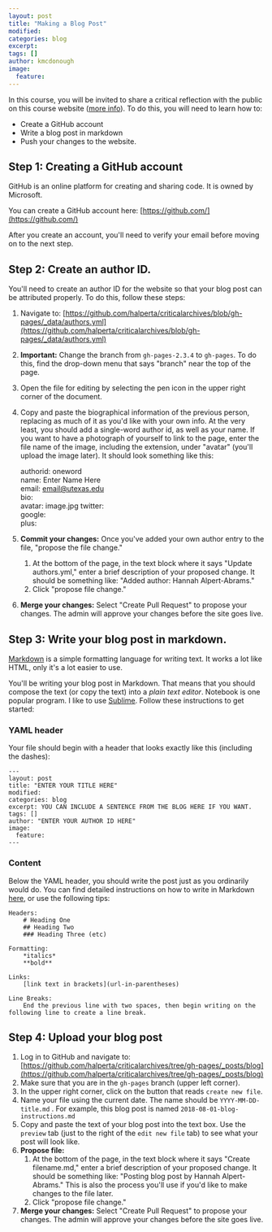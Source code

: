 ```yaml
---
layout: post
title: "Making a Blog Post"
modified:
categories: blog
excerpt:
tags: []
author: kmcdonough
image:
  feature:
---
```

In this course, you will be invited to share a critical reflection with the public on this course website ([more info](../../assignments)). To do this, you will need to learn how to:
* Create a GitHub account
* Write a blog post in markdown
* Push your changes to the website.

## Step 1: Creating a GitHub account
GitHub is an online platform for creating and sharing code. It is owned by Microsoft.

You can create a GitHub account here: [https://github.com/](https://github.com/)

After you create an account, you'll need to verify your email before moving on to the next step.

## Step 2: Create an author ID.
You'll need to create an author ID for the website so that your blog post can be attributed properly. To do this, follow these steps:

1. Navigate to: [https://github.com/halperta/criticalarchives/blob/gh-pages/_data/authors.yml](https://github.com/halperta/criticalarchives/blob/gh-pages/_data/authors.yml)
2. **Important:** Change the branch from `gh-pages-2.3.4` to `gh-pages`. To do this, find the drop-down menu that says "branch" near the top of the page.
3. Open the file for editing by selecting the pen icon in the upper right corner of the document. 
4. Copy and paste the biographical information of the previous person, replacing as much of it as you'd like with your own info. At the very least, you should add a single-word author id, as well as your name. If you want to have a photograph of yourself to link to the page, enter the file name of the image, including the extension, under "avatar" (you'll upload the image later). It should look something like this:  

    authorid: oneword  
    	name: Enter Name Here  
       email: email@utexas.edu  
       bio:  
       avatar:  image.jpg
       twitter:  
       google:  
         plus:  

5. **Commit your changes:** Once you've added your own author entry to the file, "propose the file change."  
	1. At the bottom of the page, in the text block where it says "Update authors.yml," enter a brief description of your proposed change. It should be something like: "Added author: Hannah Alpert-Abrams."  
	2. Click "propose file change."

6. **Merge your changes:** Select "Create Pull Request" to propose your changes. The admin will approve your changes before the site goes live.

## Step 3: Write your blog post in markdown.

[Markdown](https://en.wikipedia.org/wiki/Markdown) is a simple formatting language for writing text. It works a lot like HTML, only it's a lot easier to use.

You'll be writing your blog post in Markdown. That means that you should compose the text (or copy the text) into a *plain text editor*. Notebook is one popular program. I like to use [Sublime](https://www.sublimetext.com/). Follow these instructions to get started:

### YAML header
Your file should begin with a header that looks exactly like this (including the dashes):

```
---
layout: post
title: "ENTER YOUR TITLE HERE"
modified:
categories: blog
excerpt: YOU CAN INCLUDE A SENTENCE FROM THE BLOG HERE IF YOU WANT.
tags: []
author: "ENTER YOUR AUTHOR ID HERE"
image:
  feature:
---
```

### Content
Below the YAML header, you should write the post just as you ordinarily would do. You can find detailed instructions on how to write in Markdown [here](https://github.com/adam-p/markdown-here/wiki/Markdown-Cheatsheet), or use the following tips:
```
Headers:  
    # Heading One  
    ## Heading Two  
    ### Heading Three (etc)  

Formatting:  
	*italics*  
	**bold**  

Links:  
	[link text in brackets](url-in-parentheses)

Line Breaks:  
	End the previous line with two spaces, then begin writing on the following line to create a line break.

```

## Step 4: Upload your blog post
1. Log in to GitHub and navigate to: [https://github.com/halperta/criticalarchives/tree/gh-pages/_posts/blog](https://github.com/halperta/criticalarchives/tree/gh-pages/_posts/blog)  
2. Make sure that you are in the `gh-pages` branch (upper left corner).
3. In the upper right corner, click on the button that reads `create new file`.
4. Name your file using the current date. The name should be `YYYY-MM-DD-title.md` . For example, this blog post is named `2018-08-01-blog-instructions.md`
5. Copy and paste the text of your blog post into the text box. Use the `preview` tab (just to the right of the `edit new file` tab) to see what your post will look like.
6. **Propose file:**
	1. At the bottom of the page, in the text block where it says "Create filename.md," enter a brief description of your proposed change. It should be something like: "Posting blog post by Hannah Alpert-Abrams." This is also the process you'll use if you'd like to make changes to the file later.  
	2. Click "propose file change."
7. **Merge your changes:** Select "Create Pull Request" to propose your changes. The admin will approve your changes before the site goes live.

